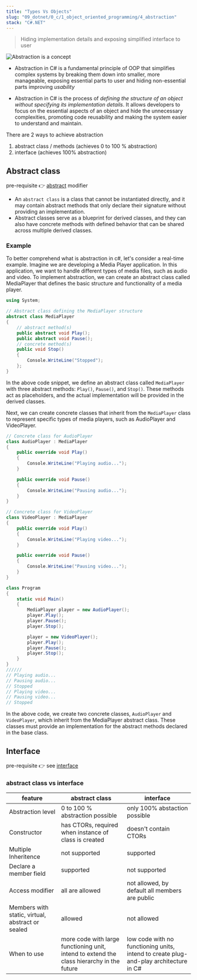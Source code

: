 ```yaml
---
title: "Types Vs Objects"
slug: "09_dotnet/0_c/1_object_oriented_programming/4_abstraction"
stack: "C#.NET"
---
```


> Hiding implementation details and exposing simplified interface to user

![Abstraction is a concept](../../../../../src/images/09_dotnet/c/oops/abstraction-1.png)

- Abstraction in C# is a fundamental principle of OOP that simplifies complex systems by breaking them down into smaller, more manageable, exposing essential parts to user and hiding non-essential parts improving _usability_

- Abstraction in C# is the process of _defining the structure of an object without specifying its implementation details_. It allows developers to focus on the essential aspects of an object and hide the unnecessary complexities, promoting code reusability and making the system easier to understand and maintain.

There are 2 ways to achieve abstraction

1. abstract class / methods (achieves 0 to 100 % abstraction)
2. interface (achieves 100% abstraction)

## Abstract class

pre-requisite 👉 [abstract](./../../0_c/0_getting_started/1_modifiers#abstract) modifier

- An `abstract class` is a class that cannot be instantiated directly, and it may contain abstract methods that only declare their signature without providing an implementation.
- Abstract classes serve as a blueprint for derived classes, and they can also have concrete methods with defined behavior that can be shared across multiple derived classes.

### Example

To better comprehend what is abstraction in c#, let's consider a real-time example. Imagine we are developing a Media Player application. In this application, we want to handle different types of media files, such as audio and video. To implement abstraction, we can create an abstract class called MediaPlayer that defines the basic structure and functionality of a media player.

```csharp
using System;

// Abstract class defining the MediaPlayer structure
abstract class MediaPlayer
{
    // abstract method(s)
    public abstract void Play();
    public abstract void Pause();
    // concrete method(s)
    public void Stop()
    {
        Console.WriteLine("Stopped");
    };
}

```

In the above code snippet, we define an abstract class called `MediaPlayer` with three abstract methods: `Play()`, `Pause()`, and `Stop()`. These methods act as placeholders, and the actual implementation will be provided in the derived classes.

Next, we can create concrete classes that inherit from the `MediaPlayer` class to represent specific types of media players, such as AudioPlayer and VideoPlayer.

```csharp
// Concrete class for AudioPlayer
class AudioPlayer : MediaPlayer
{
    public override void Play()
    {
        Console.WriteLine("Playing audio...");
    }

    public override void Pause()
    {
        Console.WriteLine("Pausing audio...");
    }
}

// Concrete class for VideoPlayer
class VideoPlayer : MediaPlayer
{
    public override void Play()
    {
        Console.WriteLine("Playing video...");
    }

    public override void Pause()
    {
        Console.WriteLine("Pausing video...");
    }
}

class Program
{
    static void Main()
    {
        MediaPlayer player = new AudioPlayer();
        player.Play();
        player.Pause();
        player.Stop();

        player = new VideoPlayer();
        player.Play();
        player.Pause();
        player.Stop();
    }
}
//////
// Playing audio...
// Pausing audio...
// Stopped
// Playing video...
// Pausing video...
// Stopped
```

In the above code, we create two concrete classes, `AudioPlayer` and `VideoPlayer`, which inherit from the MediaPlayer abstract class. These classes must provide an implementation for the abstract methods declared in the base class.

## Interface

pre-requisite 👉 see [interface](../../0_c/0_getting_started/0_types/1_reference_types#interface)

### abstract class vs interface

| feature                                          | abstract class                                                                            | interface                                                                             |
| ------------------------------------------------ | ----------------------------------------------------------------------------------------- | ------------------------------------------------------------------------------------- |
| Abstraction level                                | 0 to 100 % abstraction possible                                                           | only 100% abstaction possible                                                         |
| Constructor                                      | has CTORs, required when instance of class is created                                     | doesn't contain CTORs                                                                 |
| Multiple Inheritence                             | not supported                                                                             | supported                                                                             |
| Declare a member field                           | supported                                                                                 | not supported                                                                         |
| Access modifier                                  | all are allowed                                                                           | not allowed, by default all members are public                                        |
| Members with static, virtual, abstract or sealed | allowed                                                                                   | not allowed                                                                           |
| When to use                                      | more code with large functioning unit, intend to extend the class hierarchy in the future | low code with no functioning units, intend to create plug-and-play architecture in C# |
